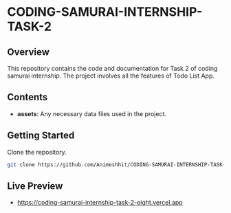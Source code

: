 # CODING-SAMURAI-INTERNSHIP-TASK-2

## Overview
This repository contains the code and documentation for Task 2 of coding samurai internship. The project involves all the features of Todo List App.

## Contents
- **assets**: Any necessary data files used in the project.

## Getting Started
Clone the repository.
   ```bash
   git clone https://github.com/Animeshhit/CODING-SAMURAI-INTERNSHIP-TASK-2.git
   ```
## Live Preview
- https://coding-samurai-internship-task-2-eight.vercel.app

